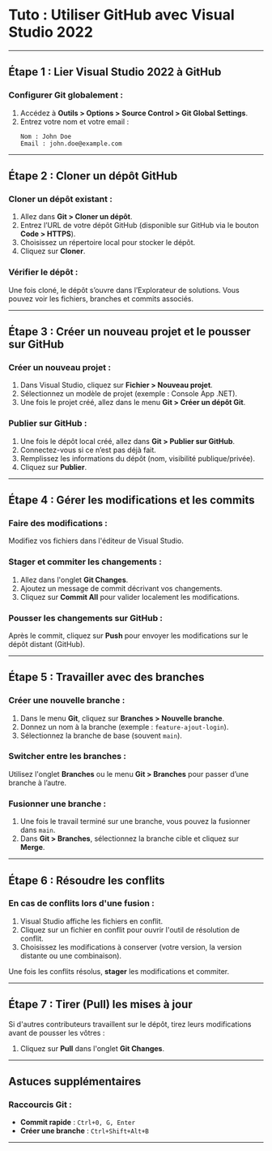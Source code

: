 # Tuto : Utiliser GitHub avec Visual Studio 2022

---

## **Étape 1 : Lier Visual Studio 2022 à GitHub**

### **Configurer Git globalement** :
1. Accédez à **Outils > Options > Source Control > Git Global Settings**.
2. Entrez votre nom et votre email :
   ```plaintext
   Nom : John Doe
   Email : john.doe@example.com
   ```

---

## **Étape 2 : Cloner un dépôt GitHub**

### **Cloner un dépôt existant** :
1. Allez dans **Git > Cloner un dépôt**.
2. Entrez l’URL de votre dépôt GitHub (disponible sur GitHub via le bouton **Code > HTTPS**).
3. Choisissez un répertoire local pour stocker le dépôt.
4. Cliquez sur **Cloner**.

### **Vérifier le dépôt** :
Une fois cloné, le dépôt s’ouvre dans l’Explorateur de solutions. Vous pouvez voir les fichiers, branches et commits associés.

---

## **Étape 3 : Créer un nouveau projet et le pousser sur GitHub**

### **Créer un nouveau projet** :
1. Dans Visual Studio, cliquez sur **Fichier > Nouveau projet**.
2. Sélectionnez un modèle de projet (exemple : Console App .NET).
3. Une fois le projet créé, allez dans le menu **Git > Créer un dépôt Git**.

### **Publier sur GitHub** :
1. Une fois le dépôt local créé, allez dans **Git > Publier sur GitHub**.
2. Connectez-vous si ce n’est pas déjà fait.
3. Remplissez les informations du dépôt (nom, visibilité publique/privée).
4. Cliquez sur **Publier**.

---

## **Étape 4 : Gérer les modifications et les commits**

### **Faire des modifications** :
Modifiez vos fichiers dans l'éditeur de Visual Studio.

### **Stager et commiter les changements** :
1. Allez dans l'onglet **Git Changes**.
2. Ajoutez un message de commit décrivant vos changements.
3. Cliquez sur **Commit All** pour valider localement les modifications.

### **Pousser les changements sur GitHub** :
Après le commit, cliquez sur **Push** pour envoyer les modifications sur le dépôt distant (GitHub).

---

## **Étape 5 : Travailler avec des branches**

### **Créer une nouvelle branche** :
1. Dans le menu **Git**, cliquez sur **Branches > Nouvelle branche**.
2. Donnez un nom à la branche (exemple : `feature-ajout-login`).
3. Sélectionnez la branche de base (souvent `main`).

### **Switcher entre les branches** :
Utilisez l'onglet **Branches** ou le menu **Git > Branches** pour passer d’une branche à l’autre.

### **Fusionner une branche** :
1. Une fois le travail terminé sur une branche, vous pouvez la fusionner dans `main`.
2. Dans **Git > Branches**, sélectionnez la branche cible et cliquez sur **Merge**.

---

## **Étape 6 : Résoudre les conflits**

### **En cas de conflits lors d'une fusion** :
1. Visual Studio affiche les fichiers en conflit.
2. Cliquez sur un fichier en conflit pour ouvrir l'outil de résolution de conflit.
3. Choisissez les modifications à conserver (votre version, la version distante ou une combinaison).

Une fois les conflits résolus, **stager** les modifications et commiter.

---

## **Étape 7 : Tirer (Pull) les mises à jour**

Si d'autres contributeurs travaillent sur le dépôt, tirez leurs modifications avant de pousser les vôtres :
1. Cliquez sur **Pull** dans l'onglet **Git Changes**.

---

## **Astuces supplémentaires**

### **Raccourcis Git** :
- **Commit rapide** : `Ctrl+0, G, Enter`
- **Créer une branche** : `Ctrl+Shift+Alt+B`
  
---
